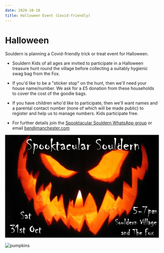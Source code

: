 ```yaml
---
date: 2020-10-10
title: Halloween Event (Covid-friendly)
---
```


# Halloween


Souldern is planning a Covid-friendly trick or treat event for Halloween.

 * Souldern Kids of all ages are invited to participate in a Halloween treasure hunt
round the village before collecting a suitably hygienic swag bag from the Fox.

* If you'd like to be a "sticker stop" on the hunt, then we'll need your
house name/number. We ask for a £5 donation from these households to
cover the cost of the goodie bags.

* If you have children who'd like to participate, then we'll want names
and a parental contact number (none of which will be made public) to
register and help us to manage numbers. Kids participate free.

* For further details join the
[Spooktacular Souldern WhatsApp group](https://chat.whatsapp.com/LMzCdwBcE7B23uj1cgtLSJ)
or email [ben@manchester.com](mailto:ben@manchester.com)


![souldernhalloween](halloween2020.jpg)

![pumpkins](https://i.pinimg.com/originals/dc/88/e6/dc88e6b62520e7d2bdac85554e0f5a57.jpg)
